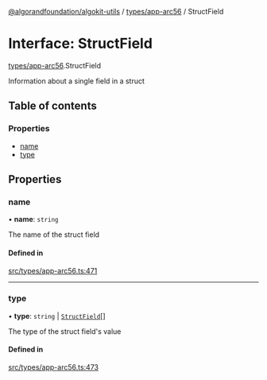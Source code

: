 [@algorandfoundation/algokit-utils](../README.md) / [types/app-arc56](../modules/types_app_arc56.md) / StructField

# Interface: StructField

[types/app-arc56](../modules/types_app_arc56.md).StructField

Information about a single field in a struct

## Table of contents

### Properties

- [name](types_app_arc56.StructField.md#name)
- [type](types_app_arc56.StructField.md#type)

## Properties

### name

• **name**: `string`

The name of the struct field

#### Defined in

[src/types/app-arc56.ts:471](https://github.com/algorandfoundation/algokit-utils-ts/blob/main/src/types/app-arc56.ts#L471)

___

### type

• **type**: `string` \| [`StructField`](types_app_arc56.StructField.md)[]

The type of the struct field's value

#### Defined in

[src/types/app-arc56.ts:473](https://github.com/algorandfoundation/algokit-utils-ts/blob/main/src/types/app-arc56.ts#L473)
